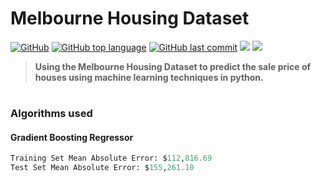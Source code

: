 # Melbourne Housing Dataset
[![GitHub](https://img.shields.io/github/license/jacobmannix/melbourne-housing?color=blue)](LICENSE)
[![GitHub top language](https://img.shields.io/github/languages/top/jacobmannix/melbourne-housing?color=blue)](https://github.com/JacobMannix/melbourne-housing)
[![GitHub last commit](https://img.shields.io/github/last-commit/jacobmannix/melbourne-housing?color=blue)](https://github.com/JacobMannix/melbourne-housing/commits/master)
[![](https://colab.research.google.com/assets/colab-badge.svg)](https://colab.research.google.com/drive/1AGS7ZMkWMH8VFUdb58CqxaGYIgD1v7pn?usp=sharing)
[![](https://img.shields.io/badge/Link-Dataset-informational?style=flat&logo=link&logoColor=white&color=darkgreen)](https://raw.githubusercontent.com/JacobMannix/melbourne-housing/main/data/Melbourne_housing_FULL.csv)

> <b> Using the Melbourne Housing Dataset to predict the sale price of houses using machine learning techniques in python. </b>

#
### Algorithms used
#### Gradient Boosting Regressor
```python
Training Set Mean Absolute Error: $112,816.69
Test Set Mean Absolute Error: $155,261.10
```
